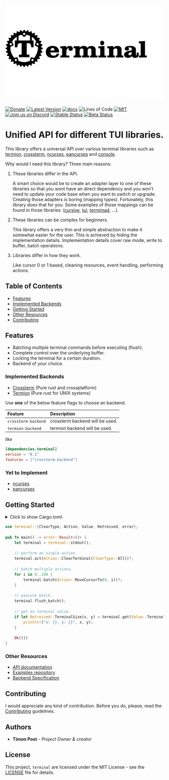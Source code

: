 <h1 align="center"><img width="550" src="docs/terminal_full.png" /></h1>

[![Donate](https://img.shields.io/badge/Donate-PayPal-green.svg)](https://www.paypal.com/cgi-bin/webscr?cmd=_s-xclick&hosted_button_id=Z8QK6XU749JB2) 
[![Latest Version][crate-badge]][crate-link] 
[![docs][docs-badge]][docs-link]
![Lines of Code][loc-badge]
[![MIT][license-badge]][license-link] 
[![Join us on Discord][discord-badge]][discord-link]
[![Stable Status][actions-stable-badge]][actions-link]
[![Beta Status][actions-nightly-badge]][actions-link]

# Unified API for different TUI libraries.

This library offers a universal API over various terminal libraries such as 
[termion][termion], [crossterm][crossterm], [ncurses][ncurses], [pancurses][pancurses] and [console][console]. 

Why would I need this library? Three main reasons:

1) These libraries differ in the API.
 
    A smart choice would be to create an adapter layer to one of these libraries so that you wont have an direct dependency 
    and you won't need to update your code base when you want to switch or upgrade. Creating those adapters is boring (mapping types).
    Fortunately, this library does that for you. Some examples of those mappings can be found in those libraries: ([cursive][cursive], [tui][tui], [termimad][termimad], ...).
2) These libraries can be complex for beginners. 
 
    This library offers a very thin and simple abstraction to make it somewhat easier for the user.
    This is achieved by hiding the implementation details. 
    Implementation details cover raw mode, write to buffer, batch operations.

3) Libraries differ in how they work. 

    Like cursor 0 or 1 based, cleaning resources, event handling, performing actions.  


## Table of Contents

* [Features](#features)
* [Implemented Backends](#implemented-backends)
* [Getting Started](#getting-started)
* [Other Resources](#other-resources)
* [Contributing](#contributing)

## Features

- Batching multiple terminal commands before executing (flush).
- Complete control over the underlying buffer.
- Locking the terminal for a certain duration.
- Backend of your choice.

    
<!--
WARNING: Do not change following heading title as it's used in the URL by other crates!
-->

### Implemented Backends

- [Crossterm][crossterm] (Pure rust and crossplatform)
- [Termion][termion] (Pure rust for UNIX systems)


Use **one** of the below feature flags to choose an backend. 


| Feature | Description |
| :------ | :------ |
| `crossterm-backend` | crossterm backend will be used.|
| `termion-backend` | termion backend will be used.|

_like_
```toml
[dependencies.terminal]
version = "0.1"
features = ["crossterm-backend"] 
```

### Yet to Implement
- [ncurses][ncurses]
- [pancurses][pancurses]

## Getting Started

<details>
<summary>
Click to show Cargo.toml.
</summary>

```toml
[dependencies]
terminal = "0.1"
features = ["your_backend_choice"] 
```

</details>
<p></p>
 
```rust
use terminal::{ClearType, Action, Value, Retreived, error};

pub fn main() -> error::Result<()> {
    let terminal = terminal::stdout();

    // perform an single action.
    terminal.act(Action::ClearTerminal(ClearType::All))?;

    // batch multiple actions.
    for i in 0..100 {
        terminal.batch(Action::MoveCursorTo(0, i))?;
    }

    // execute batch.
    terminal.flush_batch();

    // get an terminal value.
    if let Retreived::TerminalSize(x, y) = terminal.get(Value::TerminalSize)? {
        println!("x: {}, y: {}", x, y);
    }

    Ok(())
}
```

### Other Resources

- [API documentation](https://docs.rs/terminal/)
- [Examples repository](https://github.com/crossterm-rs/terminal/examples)
- [Backend Specification](docs/backend-specification.md)

## Contributing
  
I would appreciate any kind of contribution. Before you do, please,
read the [Contributing](docs/CONTRIBUTING.md) guidelines.

## Authors

* **Timon Post** - *Project Owner & creator*

## License

This project, `terminal` are licensed under the MIT
License - see the [LICENSE](https://github.com/crossterm-rs/terminal/blob/master/LICENSE) file for details.

[crate-badge]: https://img.shields.io/crates/v/terminal.svg
[crate-link]: https://crates.io/crates/terminal

[license-badge]: https://img.shields.io/badge/license-MIT-blue.svg
[license-link]: terminal/LICENSE

[docs-badge]: https://docs.rs/terminal/badge.svg
[docs-link]: https://docs.rs/terminal/

[discord-badge]: https://img.shields.io/discord/560857607196377088.svg?logo=discord
[discord-link]: https://discord.gg/K4nyTDB

[actions-link]: https://github.com/crossterm-rs/terminal/actions
[actions-stable-badge]: https://github.com/crossterm-rs/terminal/workflows/Terminal%20Adapter%20Test/badge.svg
[actions-nightly-badge]: https://github.com/crossterm-rs/terminal/workflows/Terminal%20Adapter%20Test/badge.svg

[loc-badge]: https://tokei.rs/b1/github/crossterm-rs/terminal?category=code

[termion]: https://crates.io/crates/termion
[crossterm]: https://crates.io/crates/crossterm
[cursive]: https://crates.io/crates/cursive
[tui]: https://crates.io/crates/tui
[termimad]: https://crates.io/crates/termimad
[ncurses]: https://crates.io/crates/ncurses
[pancurses]: https://crates.io/crates/pancurses
[console]: https://crates.io/crates/console
